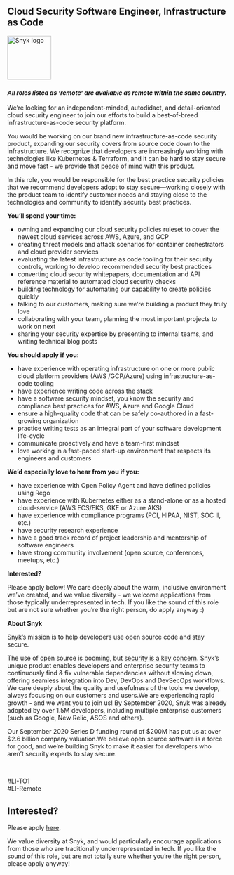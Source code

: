 Cloud Security Software Engineer, Infrastructure as Code
---

<img src="https://res.cloudinary.com/snyk/image/upload/v1537345894/press-kit/brand/logo-black.png" width="100" alt="Snyk logo" />

<h3><em><strong><sub>All roles listed as ‘remote’ are available as remote within the same country.</sub></strong></em></h3>
<p><span style="font-weight: 400;">We’re looking for an independent-minded, autodidact, and detail-oriented cloud security engineer to join our efforts to build a best-of-breed infrastructure-as-code security platform.</span></p>
<p><span style="font-weight: 400;">You would be working on our brand new infrastructure-as-code security product, expanding our security covers from source code down to the infrastructure. We recognize that developers are increasingly working with technologies like Kubernetes &amp; Terraform, and it can be hard to stay secure and move fast - we provide that peace of mind with this product.&nbsp;</span></p>
<p><span style="font-weight: 400;">In this role, you would be responsible for the best practice security policies that we recommend developers adopt to stay secure—working closely with the product team to identify customer needs and staying close to the technologies and community to identify security best practices.</span><span style="font-weight: 400;"><br></span></p>
<p><strong>You’ll spend your time:</strong></p>
<ul>
<li style="font-weight: 400;"><span style="font-weight: 400;">owning and expanding our cloud security policies ruleset to cover the newest cloud services across AWS, Azure, and GCP</span></li>
<li style="font-weight: 400;"><span style="font-weight: 400;">creating threat models and attack scenarios for container orchestrators and cloud provider services</span></li>
<li style="font-weight: 400;"><span style="font-weight: 400;">evaluating the latest infrastructure as code tooling for their security controls, working to develop recommended security best practices</span></li>
<li style="font-weight: 400;"><span style="font-weight: 400;">converting cloud security whitepapers, documentation and API reference material to automated cloud security checks</span></li>
<li style="font-weight: 400;"><span style="font-weight: 400;">building technology for automating our capability to create policies quickly</span></li>
<li style="font-weight: 400;"><span style="font-weight: 400;">talking to our customers, making sure we’re building a product they truly love</span></li>
<li style="font-weight: 400;"><span style="font-weight: 400;">collaborating with your team, planning the most important projects to work on next</span></li>
<li style="font-weight: 400;"><span style="font-weight: 400;">sharing your security expertise by presenting to internal teams, and writing technical blog posts</span></li>
</ul>
<p><strong>You should apply if you:</strong></p>
<ul>
<li style="font-weight: 400;"><span style="font-weight: 400;">have experience with operating infrastructure on one or more public cloud platform providers (AWS /GCP/Azure) using infrastructure-as-code tooling</span></li>
<li style="font-weight: 400;"><span style="font-weight: 400;">have experience writing code across the stack</span></li>
<li style="font-weight: 400;"><span style="font-weight: 400;">have a software security mindset, you know the security and compliance best practices for AWS, Azure and Google Cloud</span></li>
<li style="font-weight: 400;"><span style="font-weight: 400;">ensure a high-quality code that can be safely co-authored in a fast-growing organization</span></li>
<li style="font-weight: 400;"><span style="font-weight: 400;">practice writing tests as an integral part of your software development life-cycle</span></li>
<li style="font-weight: 400;"><span style="font-weight: 400;">communicate proactively and have a team-first mindset</span></li>
<li style="font-weight: 400;"><span style="font-weight: 400;">love working in a fast-paced start-up environment that respects its engineers and customers&nbsp;</span></li>
</ul>
<p><strong>We’d especially love to hear from you if you:</strong></p>
<ul>
<li style="font-weight: 400;"><span style="font-weight: 400;">have experience with Open Policy Agent and have defined policies using Rego</span></li>
<li style="font-weight: 400;"><span style="font-weight: 400;">have experience with Kubernetes either as a stand-alone or as a hosted cloud-service (AWS ECS/EKS, GKE or Azure AKS)</span></li>
<li style="font-weight: 400;"><span style="font-weight: 400;">have experience with compliance programs (PCI, HIPAA, NIST, SOC II, etc.)</span></li>
<li style="font-weight: 400;"><span style="font-weight: 400;">have security research experience</span></li>
<li style="font-weight: 400;"><span style="font-weight: 400;">have a good track record of project leadership and mentorship of software engineers</span></li>
<li style="font-weight: 400;"><span style="font-weight: 400;">have strong community involvement (open source, conferences, meetups, etc.)</span></li>
</ul>
<p><strong>Interested?</strong></p>
<p><span style="font-weight: 400;">Please apply below! We care deeply about the warm, inclusive environment we’ve created, and we value diversity - we welcome applications from those typically underrepresented in tech. If you like the sound of this role but are not sure whether you’re the right person, do apply anyway :)</span></p>
<p><strong>About Snyk</strong></p>
<p><span style="font-weight: 400;">Snyk’s mission is to help developers use open source code and stay secure.&nbsp;</span></p>
<p><span style="font-weight: 400;">The use of open source is booming, but </span><a href="https://snyk.io/blog/devsecops-insights-2020/"><span style="font-weight: 400;">security is a key concern</span></a><span style="font-weight: 400;">. Snyk’s unique product enables developers and enterprise security teams to continuously find &amp; fix vulnerable dependencies without slowing down, offering seamless integration into Dev, DevOps and DevSecOps workflows. We care deeply about the quality and usefulness of the tools we develop, always focusing on our customers and users.We are experiencing rapid growth - and we want you to join us! By September 2020, Snyk was already adopted by over 1.5M developers, including multiple enterprise customers (such as Google, New Relic, ASOS and others).</span></p>
<p><span style="font-weight: 400;">Our September 2020 Series D funding round of $200M has put us at over $2.6 billion company valuation.We believe open source software is a force for good, and we’re building Snyk to make it easier for developers who aren’t security experts to stay secure.</span></p>
<p>&nbsp;</p>
<p><span style="font-weight: 400;">#LI-TO1<br>#LI-Remote</span></p>

Interested?
---

Please apply [here](https://boards.greenhouse.io/snyk/jobs/5052713002#app).

We value diversity at Snyk, and would particularly encourage applications from those who are traditionally underrepresented in tech.
If you like the sound of this role, but are not totally sure whether you’re the right person, please apply anyway!
